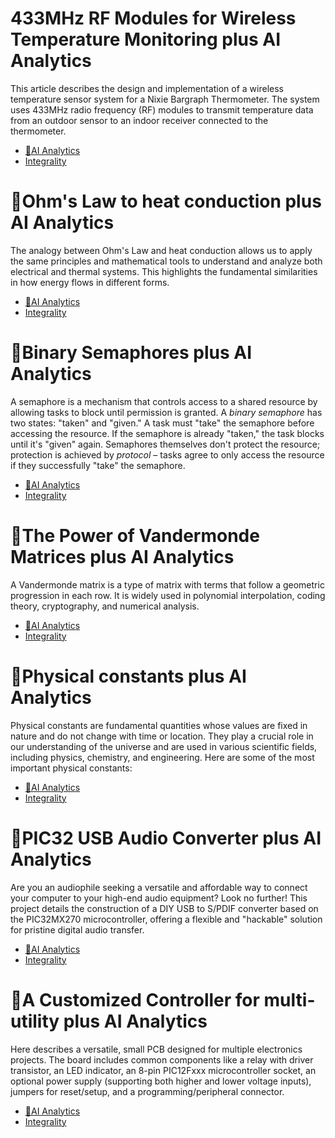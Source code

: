 # 433MHz RF Modules for Wireless Temperature Monitoring plus AI Analytics
This article describes the design and implementation of a wireless temperature sensor system for a Nixie Bargraph Thermometer.  The system uses 433MHz radio frequency (RF) modules to transmit temperature data from an outdoor sensor to an indoor receiver connected to the thermometer.
- [🧠AI Analytics](https://viadean.notion.site/433MHz-RF-Modules-for-Wireless-Temperature-Monitoring-plus-AI-Analytics-1a11ae7b9a328042941cdeb94c323e07?pvs=4)
- [Integrality](https://viadean.notion.site/Electromechanical-Devices-19b1ae7b9a3280e0ab52ce81f198e437?pvs=4)

# 🐌Ohm's Law to heat conduction plus AI Analytics
The analogy between Ohm's Law and heat conduction allows us to apply the same principles and mathematical tools to understand and analyze both electrical and thermal systems. This highlights the fundamental similarities in how energy flows in different forms.
- [🧠AI Analytics](https://viadean.notion.site/Ohm-s-Law-to-heat-conduction-plus-AI-Analytics-1a01ae7b9a328070a0c1c2d0c6cae329?pvs=4)
- [Integrality](https://viadean.notion.site/Physical-quantities-19e1ae7b9a3280edb1edca06cf1a3202?pvs=4)


# 🐌Binary Semaphores plus AI Analytics
A semaphore is a mechanism that controls access to a shared resource by allowing tasks to block until permission is granted.  A *binary semaphore* has two states: "taken" and "given."  A task must "take" the semaphore before accessing the resource. If the semaphore is already "taken," the task blocks until it's "given" again.  Semaphores themselves don't protect the resource; protection is achieved by *protocol* – tasks agree to only access the resource if they successfully "take" the semaphore.

- [🧠AI Analytics](https://viadean.notion.site/Binary-Semaphores-plus-AI-Analytics-19f1ae7b9a3280dc85eff24e2fc5c735?pvs=4)
- [Integrality](https://viadean.notion.site/Electromechanical-Devices-19b1ae7b9a3280e0ab52ce81f198e437?pvs=4)


# 🐌The Power of Vandermonde Matrices plus AI Analytics
A Vandermonde matrix is a type of matrix with terms that follow a geometric progression in each row. It is widely used in polynomial interpolation, coding theory, cryptography, and numerical analysis.

- [🧠AI Analytics](https://viadean.notion.site/The-Power-of-Vandermonde-Matrices-plus-AI-Analytics-19e1ae7b9a3280a79139d68dbbf5c6f4?pvs=4)
- [Integrality](https://viadean.notion.site/Mathematics-and-Graph-Theory-17b1ae7b9a3280b29be8c7d0b6ac4c6c?pvs=4)


# 🐌Physical constants plus AI Analytics
Physical constants are fundamental quantities whose values are fixed in nature and do not change with time or location. They play a crucial role in our understanding of the universe and are used in various scientific fields, including physics, chemistry, and engineering.  Here are some of the most important physical constants:

- [🧠AI Analytics](https://viadean.notion.site/Physical-constants-plus-AI-Analytics-19e1ae7b9a328083b4a4ee5d04ae51a4?pvs=4)
- [Integrality](https://viadean.notion.site/Physical-quantities-19e1ae7b9a3280edb1edca06cf1a3202?pvs=4)


# 🐌PIC32 USB Audio Converter plus AI Analytics
Are you an audiophile seeking a versatile and affordable way to connect your computer to your high-end audio equipment?  Look no further! This project details the construction of a DIY USB to S/PDIF converter based on the PIC32MX270 microcontroller, offering a flexible and "hackable" solution for pristine digital audio transfer.

- [🧠AI Analytics](https://viadean.notion.site/PIC32-USB-Audio-Converter-plus-AI-Analytics-19b1ae7b9a32800c83bbc4a2d305abab?pvs=4) 
- [Integrality](https://viadean.notion.site/Electromechanical-Devices-19b1ae7b9a3280e0ab52ce81f198e437?pvs=4)


# 🐌A Customized Controller for multi-utility plus AI Analytics
Here describes a versatile, small PCB designed for multiple electronics projects.  The board includes common components like a relay with driver transistor, an LED indicator, an 8-pin PIC12Fxxx microcontroller socket, an optional power supply (supporting both higher and lower voltage inputs), jumpers for reset/setup, and a programming/peripheral connector.
- [🧠AI Analytics](https://viadean.notion.site/A-Customized-Controller-for-multi-utility-plus-AI-Analytics-19b1ae7b9a3280c689bcf5e73099f30d?pvs=4)
- [Integrality](https://viadean.notion.site/Electromechanical-Devices-19b1ae7b9a3280e0ab52ce81f198e437?pvs=4)


